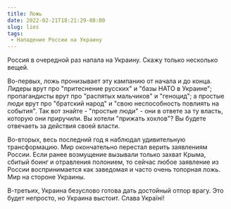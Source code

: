 ```yaml
---
title: Ложь
date: 2022-02-21T18:21:29-08:00
slug: lies
tags:
 - Нападение России на Украину
---
```


Россия в очередной раз напала на Украину. Скажу только несколько вещей.

Во-первых, ложь пронизывает эту кампанию от начала и до конца. Лидеры врут про
"притеснение русских" и "базы НАТО в Украине"; пропагандисты врут про "распятых
мальчиков" и "геноцид"; а простые люди врут про "братский народ" и "свою
неспособность повлиять на события". Так вот знайте - "простые люди" - они в
ответе за ту власть, которую они приручили. Вы хотели "прижать хохлов"? Вы
будете отвечаеть за действия своей власти.

Во-вторых, весь последний год я наблюдал удивительную трансформацию. Мир
окончательно перестал верить заявлениям России. Если ранее возмущение вызывали
только захват Крыма, сбитый боинг и отравления полонием, то сейчас любое
заявление из России воспринимается как заведомая и часто очень топорная ложь.
Мир на стороне Украины.

В-третьих, Украина безуслово готова дать достойный отпор врагу. Это будет
непросто, но Украина выстоит. Слава Україні!

<!--more-->
